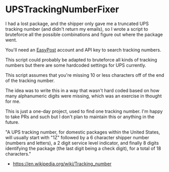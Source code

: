 # UPSTrackingNumberFixer
I had a lost package, and the shipper only gave me a truncated UPS tracking number (and didn't return my emails), so I wrote a script to bruteforce all the possible combinations and figure out where the package went.

You'll need an [EasyPost](https://www.easypost.com/) account and API key to search tracking numbers.

This script could probably be adapted to bruteforce all kinds of tracking numbers but there are some hardcoded settings for UPS currently.

This script assumes that you're missing 10 or less characters off of the end of the tracking number. 

The idea was to write this in a way that wasn't hard coded based on how many alphanumeric digits were missing, which was an exercise in thought for me.

This is just a one-day project, used to find one tracking number. I'm happy to take PRs and such but I don't plan to maintain this or anything in the future.

"A UPS tracking number, for domestic packages within the United States, will usually start with "1Z" followed by a 6 character shipper number (numbers and letters), a 2 digit service level indicator, and finally 8 digits identifying the package (the last digit being a check digit), for a total of 18 characters."
 - https://en.wikipedia.org/wiki/Tracking_number

